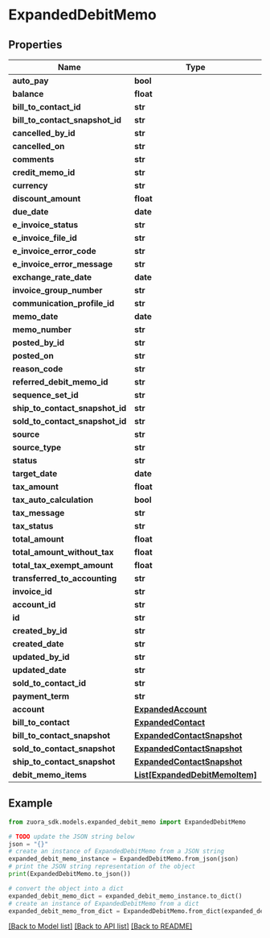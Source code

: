 # ExpandedDebitMemo


## Properties

Name | Type | Description | Notes
------------ | ------------- | ------------- | -------------
**auto_pay** | **bool** |  | [optional] 
**balance** | **float** |  | [optional] 
**bill_to_contact_id** | **str** |  | [optional] 
**bill_to_contact_snapshot_id** | **str** |  | [optional] 
**cancelled_by_id** | **str** |  | [optional] 
**cancelled_on** | **str** |  | [optional] 
**comments** | **str** |  | [optional] 
**credit_memo_id** | **str** |  | [optional] 
**currency** | **str** |  | [optional] 
**discount_amount** | **float** |  | [optional] 
**due_date** | **date** |  | [optional] 
**e_invoice_status** | **str** |  | [optional] 
**e_invoice_file_id** | **str** |  | [optional] 
**e_invoice_error_code** | **str** |  | [optional] 
**e_invoice_error_message** | **str** |  | [optional] 
**exchange_rate_date** | **date** |  | [optional] 
**invoice_group_number** | **str** |  | [optional] 
**communication_profile_id** | **str** |  | [optional] 
**memo_date** | **date** |  | [optional] 
**memo_number** | **str** |  | [optional] 
**posted_by_id** | **str** |  | [optional] 
**posted_on** | **str** |  | [optional] 
**reason_code** | **str** |  | [optional] 
**referred_debit_memo_id** | **str** |  | [optional] 
**sequence_set_id** | **str** |  | [optional] 
**ship_to_contact_snapshot_id** | **str** |  | [optional] 
**sold_to_contact_snapshot_id** | **str** |  | [optional] 
**source** | **str** |  | [optional] 
**source_type** | **str** |  | [optional] 
**status** | **str** |  | [optional] 
**target_date** | **date** |  | [optional] 
**tax_amount** | **float** |  | [optional] 
**tax_auto_calculation** | **bool** |  | [optional] 
**tax_message** | **str** |  | [optional] 
**tax_status** | **str** |  | [optional] 
**total_amount** | **float** |  | [optional] 
**total_amount_without_tax** | **float** |  | [optional] 
**total_tax_exempt_amount** | **float** |  | [optional] 
**transferred_to_accounting** | **str** |  | [optional] 
**invoice_id** | **str** |  | [optional] 
**account_id** | **str** |  | [optional] 
**id** | **str** |  | [optional] 
**created_by_id** | **str** |  | [optional] 
**created_date** | **str** |  | [optional] 
**updated_by_id** | **str** |  | [optional] 
**updated_date** | **str** |  | [optional] 
**sold_to_contact_id** | **str** |  | [optional] 
**payment_term** | **str** |  | [optional] 
**account** | [**ExpandedAccount**](ExpandedAccount.md) |  | [optional] 
**bill_to_contact** | [**ExpandedContact**](ExpandedContact.md) |  | [optional] 
**bill_to_contact_snapshot** | [**ExpandedContactSnapshot**](ExpandedContactSnapshot.md) |  | [optional] 
**sold_to_contact_snapshot** | [**ExpandedContactSnapshot**](ExpandedContactSnapshot.md) |  | [optional] 
**ship_to_contact_snapshot** | [**ExpandedContactSnapshot**](ExpandedContactSnapshot.md) |  | [optional] 
**debit_memo_items** | [**List[ExpandedDebitMemoItem]**](ExpandedDebitMemoItem.md) |  | [optional] 

## Example

```python
from zuora_sdk.models.expanded_debit_memo import ExpandedDebitMemo

# TODO update the JSON string below
json = "{}"
# create an instance of ExpandedDebitMemo from a JSON string
expanded_debit_memo_instance = ExpandedDebitMemo.from_json(json)
# print the JSON string representation of the object
print(ExpandedDebitMemo.to_json())

# convert the object into a dict
expanded_debit_memo_dict = expanded_debit_memo_instance.to_dict()
# create an instance of ExpandedDebitMemo from a dict
expanded_debit_memo_from_dict = ExpandedDebitMemo.from_dict(expanded_debit_memo_dict)
```
[[Back to Model list]](../README.md#documentation-for-models) [[Back to API list]](../README.md#documentation-for-api-endpoints) [[Back to README]](../README.md)


